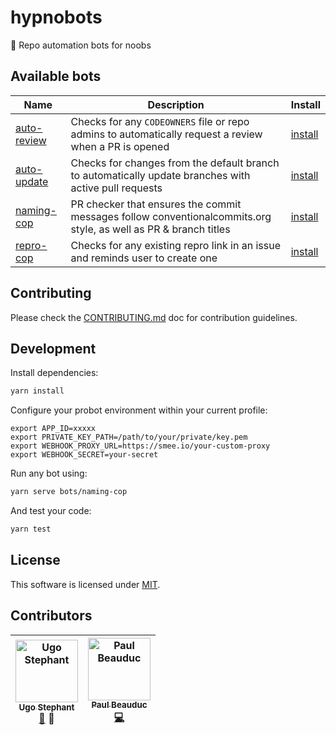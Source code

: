 # hypnobots

🤖 Repo automation bots for noobs

## Available bots

| Name | Description | Install |
| ---- | ----------- | ------- |
| [auto-review](https://github.com/p3ol/hypnobots/tree/master/bots/auto-review) | Checks for any `CODEOWNERS` file or repo admins to automatically request a review when a PR is opened | [install](https://github.com/apps/auto-review) |
| [auto-update](https://github.com/p3ol/hypnobots/tree/master/bots/auto-update) | Checks for changes from the default branch to automatically update branches with active pull requests | [install](https://github.com/apps/auto-update-cop) |
| [naming-cop](https://github.com/p3ol/hypnobots/tree/master/bots/naming-cop) | PR checker that ensures the commit messages follow conventionalcommits.org style, as well as PR & branch titles | [install](https://github.com/apps/naming-cop) |
| [repro-cop](https://github.com/p3ol/hypnobots/tree/master/bots/repro-cop) | Checks for any existing repro link in an issue and reminds user to create one | [install](https://github.com/apps/repro-cop) |

## Contributing

Please check the [CONTRIBUTING.md](https://github.com/p3ol/hypnobots/blob/master/CONTRIBUTING.md) doc for contribution guidelines.

## Development

Install dependencies:

```bash
yarn install
```

Configure your probot environment within your current profile:

```
export APP_ID=xxxxx
export PRIVATE_KEY_PATH=/path/to/your/private/key.pem
export WEBHOOK_PROXY_URL=https://smee.io/your-custom-proxy
export WEBHOOK_SECRET=your-secret
```

Run any bot using:

```bash
yarn serve bots/naming-cop
```

And test your code:

```bash
yarn test
```

## License

This software is licensed under [MIT](https://github.com/p3ol/hypnobots/blob/master/LICENSE).

## Contributors

<!-- Contributors START
Ugo_Stephant dackmin https://ugostephant.io doc tools
Paul_Beauduc Acerlorion https://github.com/Acerlorion code
<!-- Contributors END -->
<!-- Contributors table START -->
| <img src="https://avatars.githubusercontent.com/dackmin?s=100" width="100" alt="Ugo Stephant" /><br />[<sub>Ugo Stephant</sub>](https://github.com/dackmin)<br />[📖](https://github.com/p3ol/hypnobots/commits?author=dackmin) 🔧 | <img src="https://avatars.githubusercontent.com/Acerlorion?s=100" width="100" alt="Paul Beauduc" /><br />[<sub>Paul Beauduc</sub>](https://github.com/Acerlorion)<br />[💻](https://github.com/p3ol/hypnobots/commits?author=Acerlorion) |
| :---: | :---: |
<!-- Contributors table END -->
